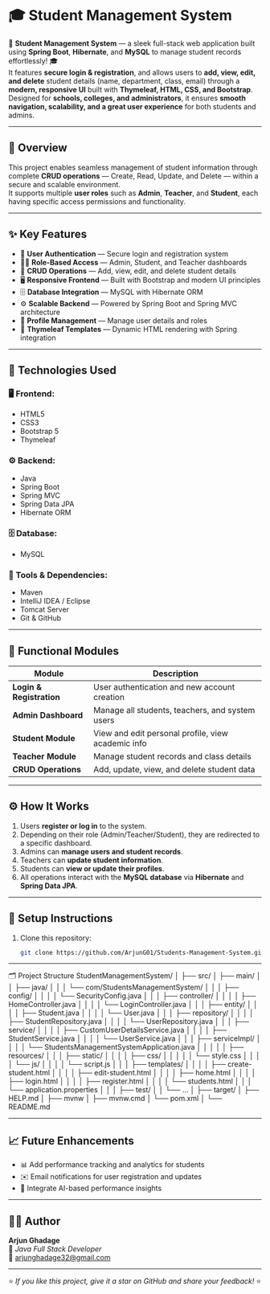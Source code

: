 # 🎓 Student Management System

🚀 **Student Management System** — a sleek full-stack web application built using **Spring Boot**, **Hibernate**, and **MySQL** to manage student records effortlessly! 🎓  
It features **secure login & registration**, and allows users to **add, view, edit, and delete** student details (name, department, class, email) through a **modern, responsive UI** built with **Thymeleaf, HTML, CSS, and Bootstrap**.  
Designed for **schools, colleges, and administrators**, it ensures **smooth navigation, scalability, and a great user experience** for both students and admins.

---

## 🚀 Overview

This project enables seamless management of student information through complete **CRUD operations** — Create, Read, Update, and Delete — within a secure and scalable environment.  
It supports multiple **user roles** such as **Admin**, **Teacher**, and **Student**, each having specific access permissions and functionality.

---

## ✨ Key Features

- 🔐 **User Authentication** — Secure login and registration system  
- 👩‍🏫 **Role-Based Access** — Admin, Student, and Teacher dashboards  
- 🧾 **CRUD Operations** — Add, view, edit, and delete student details  
- 🖥️ **Responsive Frontend** — Built with Bootstrap and modern UI principles  
- 🗄️ **Database Integration** — MySQL with Hibernate ORM  
- ⚙️ **Scalable Backend** — Powered by Spring Boot and Spring MVC architecture  
- 💾 **Profile Management** — Manage user details and roles  
- 🎯 **Thymeleaf Templates** — Dynamic HTML rendering with Spring integration  

---

## 🧠 Technologies Used

### 🖥️ Frontend:
- HTML5  
- CSS3  
- Bootstrap 5  
- Thymeleaf  

### ⚙️ Backend:
- Java  
- Spring Boot  
- Spring MVC  
- Spring Data JPA  
- Hibernate ORM  

### 🗄️ Database:
- MySQL  

### 🔧 Tools & Dependencies:
- Maven  
- IntelliJ IDEA / Eclipse  
- Tomcat Server  
- Git & GitHub  

---

## 🧩 Functional Modules

| Module | Description |
|--------|-------------|
| **Login & Registration** | User authentication and new account creation |
| **Admin Dashboard** | Manage all students, teachers, and system users |
| **Student Module** | View and edit personal profile, view academic info |
| **Teacher Module** | Manage student records and class details |
| **CRUD Operations** | Add, update, view, and delete student data |

---

## ⚙️ How It Works

1. Users **register or log in** to the system.  
2. Depending on their role (Admin/Teacher/Student), they are redirected to a specific dashboard.  
3. Admins can **manage users and student records**.  
4. Teachers can **update student information**.  
5. Students can **view or update their profiles**.  
6. All operations interact with the **MySQL database** via **Hibernate** and **Spring Data JPA**.  

---

## 🧾 Setup Instructions

1. Clone this repository:
   ```bash
   git clone https://github.com/ArjunG01/Students-Management-System.git

 ---

 🗂️ Project Structure
StudentManagementSystem/
│
├── src/
│   ├── main/
│   │   ├── java/
│   │   │   └── com/StudentsManagementSystem/
│   │   │       ├── config/
│   │   │       │   └── SecurityConfig.java
│   │   │       ├── controller/
│   │   │       │   ├── HomeController.java
│   │   │       │   └── LoginController.java
│   │   │       ├── entity/
│   │   │       │   ├── Student.java
│   │   │       │   └── User.java
│   │   │       ├── repository/
│   │   │       │   ├── StudentRepository.java
│   │   │       │   └── UserRepository.java
│   │   │       ├── service/
│   │   │       │   ├── CustomUserDetailsService.java
│   │   │       │   ├── StudentService.java
│   │   │       │   └── UserService.java
│   │   │       ├── serviceImpl/
│   │   │       │   └── StudentsManagementSystemApplication.java
│   │   │
│   │   ├── resources/
│   │   │   ├── static/
│   │   │   │   ├── css/
│   │   │   │   │   └── style.css
│   │   │   │   └── js/
│   │   │   │       └── script.js
│   │   │   ├── templates/
│   │   │   │   ├── create-student.html
│   │   │   │   ├── edit-student.html
│   │   │   │   ├── home.html
│   │   │   │   ├── login.html
│   │   │   │   ├── register.html
│   │   │   │   └── students.html
│   │   │   └── application.properties
│   │
│   ├── test/
│   │   └── ...
│
├── target/
│   ├── HELP.md
│   ├── mvnw
│   ├── mvnw.cmd
│   └── pom.xml
│
└── README.md

---

## 📈 Future Enhancements
- 📊 Add performance tracking and analytics for students  
- ✉️ Email notifications for user registration and updates  
- 🧠 Integrate AI-based performance insights  

---

## 👨‍💻 Author
**Arjun Ghadage**  
💼 *Java Full Stack Developer*  
📧 [arjunghadage32@gmail.com](mailto:arjunghadage32@gmail.com)

---

⭐ *If you like this project, give it a star on GitHub and share your feedback!* ⭐
